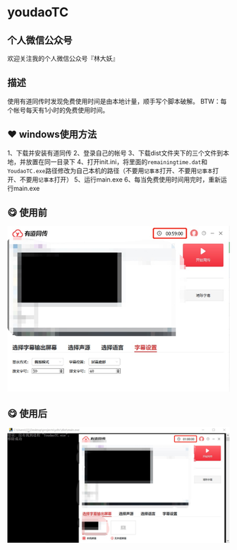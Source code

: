 # youdaoTC

## 个人微信公众号

欢迎关注我的个人微信公众号『林大妖』 

## 描述

使用有道同传时发现免费使用时间是由本地计量，顺手写个脚本破解。
BTW：每个帐号每天有1小时的免费使用时间。

## :hearts: windows使用方法
1、下载并安装有道同传
2、登录自己的帐号
3、下载dist文件夹下的三个文件到本地，并放置在同一目录下
4、打开init.ini，将里面的`remainingtime.dat`和`YoudaoTC.exe`路径修改为自己本机的路径（不要用`记事本`打开、不要用`记事本`打开、不要用`记事本`打开）
5、运行main.exe
6、每当免费使用时间用完时，重新运行main.exe

## :yum: 使用前
![](pic/begin.jpg)

## :yum: 使用后
![](pic/end.jpg)



